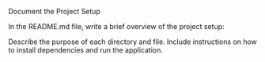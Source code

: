 Document the Project Setup

In the README.md file, write a brief overview of the project setup:

Describe the purpose of each directory and file.
Include instructions on how to install dependencies and run the application.